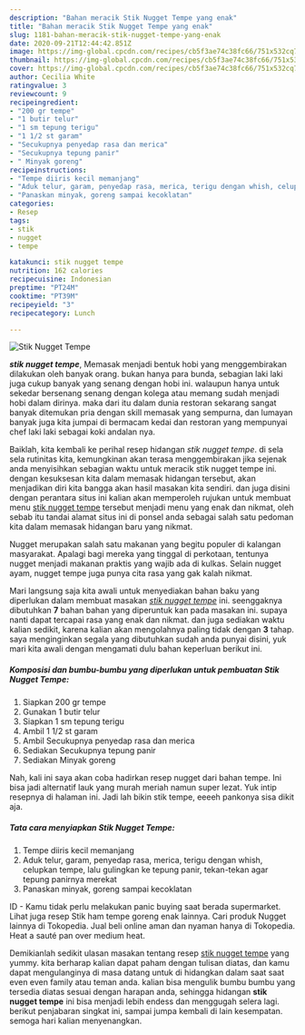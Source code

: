 ```yaml
---
description: "Bahan meracik Stik Nugget Tempe yang enak"
title: "Bahan meracik Stik Nugget Tempe yang enak"
slug: 1181-bahan-meracik-stik-nugget-tempe-yang-enak
date: 2020-09-21T12:44:42.851Z
image: https://img-global.cpcdn.com/recipes/cb5f3ae74c38fc66/751x532cq70/stik-nugget-tempe-foto-resep-utama.jpg
thumbnail: https://img-global.cpcdn.com/recipes/cb5f3ae74c38fc66/751x532cq70/stik-nugget-tempe-foto-resep-utama.jpg
cover: https://img-global.cpcdn.com/recipes/cb5f3ae74c38fc66/751x532cq70/stik-nugget-tempe-foto-resep-utama.jpg
author: Cecilia White
ratingvalue: 3
reviewcount: 9
recipeingredient:
- "200 gr tempe"
- "1 butir telur"
- "1 sm tepung terigu"
- "1 1/2 st garam"
- "Secukupnya penyedap rasa dan merica"
- "Secukupnya tepung panir"
- " Minyak goreng"
recipeinstructions:
- "Tempe diiris kecil memanjang"
- "Aduk telur, garam, penyedap rasa, merica, terigu dengan whish, celupkan tempe, lalu gulingkan ke tepung panir, tekan-tekan agar tepung panirnya merekat"
- "Panaskan minyak, goreng sampai kecoklatan"
categories:
- Resep
tags:
- stik
- nugget
- tempe

katakunci: stik nugget tempe 
nutrition: 162 calories
recipecuisine: Indonesian
preptime: "PT24M"
cooktime: "PT39M"
recipeyield: "3"
recipecategory: Lunch

---
```



![Stik Nugget Tempe](https://img-global.cpcdn.com/recipes/cb5f3ae74c38fc66/751x532cq70/stik-nugget-tempe-foto-resep-utama.jpg)

<b><i>stik nugget tempe</i></b>, Memasak menjadi bentuk hobi yang menggembirakan dilakukan oleh banyak orang. bukan hanya para bunda, sebagian laki laki juga cukup banyak yang senang dengan hobi ini. walaupun hanya untuk sekedar bersenang senang dengan kolega atau memang sudah menjadi hobi dalam dirinya. maka dari itu dalam dunia restoran sekarang sangat banyak ditemukan pria dengan skill memasak yang sempurna, dan lumayan banyak juga kita jumpai di bermacam kedai dan restoran yang mempunyai chef laki laki sebagai koki andalan nya.

Baiklah, kita kembali ke perihal resep hidangan <i>stik nugget tempe</i>. di sela sela rutinitas kita, kemungkinan akan terasa menggembirakan jika sejenak anda menyisihkan sebagian waktu untuk meracik stik nugget tempe ini. dengan kesuksesan kita dalam memasak hidangan tersebut, akan menjadikan diri kita bangga akan hasil masakan kita sendiri. dan juga disini dengan perantara situs ini kalian akan memperoleh rujukan untuk membuat menu <u>stik nugget tempe</u> tersebut menjadi menu yang enak dan nikmat, oleh sebab itu tandai alamat situs ini di ponsel anda sebagai salah satu pedoman kita dalam memasak hidangan baru yang nikmat.

Nugget merupakan salah satu makanan yang begitu populer di kalangan masyarakat. Apalagi bagi mereka yang tinggal di perkotaan, tentunya nugget menjadi makanan praktis yang wajib ada di kulkas. Selain nugget ayam, nugget tempe juga punya cita rasa yang gak kalah nikmat.


Mari langsung saja kita awali untuk menyediakan bahan baku yang diperlukan dalam membuat masakan <u><i>stik nugget tempe</i></u> ini. seenggaknya dibutuhkan <b>7</b> bahan bahan yang diperuntuk kan pada masakan ini. supaya nanti dapat tercapai rasa yang enak dan nikmat. dan juga sediakan waktu kalian sedikit, karena kalian akan mengolahnya paling tidak dengan <b>3</b> tahap. saya menginginkan segala yang dibutuhkan sudah anda punyai disini, yuk mari kita awali dengan mengamati dulu bahan keperluan berikut ini.

<!--inarticleads1-->

##### Komposisi dan bumbu-bumbu yang diperlukan untuk pembuatan Stik Nugget Tempe:

1. Siapkan 200 gr tempe
1. Gunakan 1 butir telur
1. Siapkan 1 sm tepung terigu
1. Ambil 1 1/2 st garam
1. Ambil Secukupnya penyedap rasa dan merica
1. Sediakan Secukupnya tepung panir
1. Sediakan  Minyak goreng


Nah, kali ini saya akan coba hadirkan resep nugget dari bahan tempe. Ini bisa jadi alternatif lauk yang murah meriah namun super lezat. Yuk intip resepnya di halaman ini. Jadi lah bikin stik tempe, eeeeh pankonya sisa dikit aja. 

<!--inarticleads2-->

##### Tata cara menyiapkan Stik Nugget Tempe:

1. Tempe diiris kecil memanjang
1. Aduk telur, garam, penyedap rasa, merica, terigu dengan whish, celupkan tempe, lalu gulingkan ke tepung panir, tekan-tekan agar tepung panirnya merekat
1. Panaskan minyak, goreng sampai kecoklatan


ID - Kamu tidak perlu melakukan panic buying saat berada supermarket. Lihat juga resep Stik ham tempe goreng enak lainnya. Cari produk Nugget lainnya di Tokopedia. Jual beli online aman dan nyaman hanya di Tokopedia. Heat a sauté pan over medium heat. 

Demikianlah sedikit ulasan masakan tentang resep <u>stik nugget tempe</u> yang yummy. kita berharap kalian dapat paham dengan tulisan diatas, dan kamu dapat mengulanginya di masa datang untuk di hidangkan dalam saat saat even even family atau teman anda. kalian bisa mengulik bumbu bumbu yang tersedia diatas sesuai dengan harapan anda, sehingga hidangan <b>stik nugget tempe</b> ini bisa menjadi lebih endess dan menggugah selera lagi. berikut penjabaran singkat ini, sampai jumpa kembali di lain kesempatan. semoga hari kalian menyenangkan.
